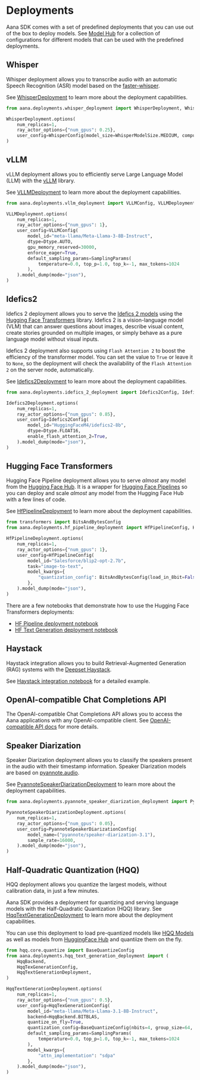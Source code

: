 # Deployments

Aana SDK comes with a set of predefined deployments that you can use out of the box to deploy models. See [Model Hub](./model_hub/index.md) for a collection of configurations for different models that can be used with the predefined deployments.

## Whisper

Whisper deployment allows you to transcribe audio with an automatic Speech Recognition (ASR) model based on the [faster-whisper](https://github.com/SYSTRAN/faster-whisper). 

See [WhisperDeployment](./../reference/deployments.md#aana.deployments.WhisperDeployment) to learn more about the deployment capabilities.

```python
from aana.deployments.whisper_deployment import WhisperDeployment, WhisperConfig, WhisperModelSize, WhisperComputeType

WhisperDeployment.options(
    num_replicas=1,
    ray_actor_options={"num_gpus": 0.25},
    user_config=WhisperConfig(model_size=WhisperModelSize.MEDIUM, compute_type=WhisperComputeType.FLOAT16).model_dump(mode="json"),
)
```

## vLLM

vLLM deployment allows you to efficiently serve Large Language Model (LLM) with the [vLLM](https://github.com/vllm-project/vllm/) library.

See [VLLMDeployment](./../reference/deployments.md#aana.deployments.VLLMDeployment) to learn more about the deployment capabilities.

```python
from aana.deployments.vllm_deployment import VLLMConfig, VLLMDeployment

VLLMDeployment.options(
    num_replicas=1,
    ray_actor_options={"num_gpus": 1},
    user_config=VLLMConfig(
        model_id="meta-llama/Meta-Llama-3-8B-Instruct",
        dtype=Dtype.AUTO,
        gpu_memory_reserved=30000,
        enforce_eager=True,
        default_sampling_params=SamplingParams(
            temperature=0.0, top_p=1.0, top_k=-1, max_tokens=1024
        ),
    ).model_dump(mode="json"),
)
```

## Idefics2

Idefics 2 deployment allows you to serve the [Idefics 2 models](https://huggingface.co/docs/transformers/main/en/model_doc/idefics2) using the [Hugging Face Transformers](https://huggingface.co/transformers/) library. Idefics 2 is a vision-language model (VLM) that can answer questions about images, describe visual content, create stories grounded on multiple images, or simply behave as a pure language model without visual inputs.

Idefics 2 deployment also supports using `Flash Attention 2` to boost the efficiency of the transformer model. You can set the value to `True` or leave it to `None`, so the deployment will check the availability of the `Flash Attention 2` on the server node, automatically.

See [Idefics2Deployment](./../reference/deployments.md#aana.deployments.Idefics2Deployment) to learn more about the deployment capabilities.

```python
from aana.deployments.idefics_2_deployment import Idefics2Config, Idefics2Deployment

Idefics2Deployment.options(
    num_replicas=1,
    ray_actor_options={"num_gpus": 0.85},
    user_config=Idefics2Config(
        model_id="HuggingFaceM4/idefics2-8b",
        dtype=Dtype.FLOAT16,
        enable_flash_attention_2=True,
    ).model_dump(mode="json"),
)
```

## Hugging Face Transformers

Hugging Face Pipeline deployment allows you to serve *almost* any model from the [Hugging Face Hub](https://huggingface.co/models). It is a wrapper for [Hugging Face Pipelines](https://huggingface.co/transformers/main_classes/pipelines.html) so you can deploy and scale *almost* any model from the Hugging Face Hub with a few lines of code.

See [HfPipelineDeployment](./../reference/deployments.md#aana.deployments.HfPipelineDeployment) to learn more about the deployment capabilities.

```python
from transformers import BitsAndBytesConfig
from aana.deployments.hf_pipeline_deployment import HfPipelineConfig, HfPipelineDeployment

HfPipelineDeployment.options(
    num_replicas=1,
    ray_actor_options={"num_gpus": 1},
    user_config=HfPipelineConfig(
        model_id="Salesforce/blip2-opt-2.7b",
        task="image-to-text",
        model_kwargs={
            "quantization_config": BitsAndBytesConfig(load_in_8bit=False, load_in_4bit=True),
        },
    ).model_dump(mode="json"),
)
```

There are a few notebooks that demonstrate how to use the Hugging Face Transformers deployments:

- [HF Pipeline deployment notebook](https://github.com/mobiusml/aana_sdk/tree/main/notebooks/hf_pipeline_deployment.ipynb)
- [HF Text Generation deployment notebook](https://github.com/mobiusml/aana_sdk/tree/main/notebooks/hf_text_gen_deployment.ipynb)

## Haystack

Haystack integration allows you to build Retrieval-Augmented Generation (RAG) systems with the [Deepset Haystack](https://github.com/deepset-ai/haystack). 

See [Haystack integration notebook](https://github.com/mobiusml/aana_sdk/tree/main/notebooks/haystack_integration.ipynb) for a detailed example.

## OpenAI-compatible Chat Completions API

The OpenAI-compatible Chat Completions API allows you to access the Aana applications with any OpenAI-compatible client. See [OpenAI-compatible API docs](openai_api.md) for more details.

## Speaker Diarization

Speaker Diarization deployment allows you to classify the speakers present in the audio with their timestamp information. Speaker Diarization models are based on [pyannote.audio](https://github.com/pyannote/pyannote-audio). 

See [PyannoteSpeakerDiarizationDeployment](./../reference/deployments.md#aana.deployments.PyannoteSpeakerDiarizationDeployment) to learn more about the deployment capabilities.

```python
from aana.deployments.pyannote_speaker_diarization_deployment import PyannoteSpeakerDiarizationDeployment, PyannoteSpeakerDiarizationConfig

PyannoteSpeakerDiarizationDeployment.options(
    num_replicas=1,
    ray_actor_options={"num_gpus": 0.05},
    user_config=PyannoteSpeakerDiarizationConfig(
        model_name=("pyannote/speaker-diarization-3.1"),
        sample_rate=16000,
    ).model_dump(mode="json"),
)
```

## Half-Quadratic Quantization (HQQ)

HQQ deployment allows you quantize the largest models, without calibration data, in just a few minutes.

Aana SDK provides a deployment for quantizing and serving language models with the Half-Quadratic Quantization (HQQ) library. See [HqqTextGenerationDeployment](./../reference/deployments.md#aana.deployments.HqqTextGenerationDeployment) to learn more about the deployment capabilities.

You can use this deployment to load pre-quantized models like [HQQ Models](https://huggingface.co/mobiuslabsgmbh) as well as models from [HuggingFace Hub](https://huggingface.co/models) and quantiize them on the fly. 


```python
from hqq.core.quantize import BaseQuantizeConfig
from aana.deployments.hqq_text_generation_deployment import (
    HqqBackend,
    HqqTexGenerationConfig,
    HqqTextGenerationDeployment,
)

HqqTextGenerationDeployment.options(
    num_replicas=1,
    ray_actor_options={"num_gpus": 0.5},
    user_config=HqqTexGenerationConfig(
        model_id="meta-llama/Meta-Llama-3.1-8B-Instruct",
        backend=HqqBackend.BITBLAS,
        quantize_on_fly=True,
        quantization_config=BaseQuantizeConfig(nbits=4, group_size=64, axis=1),
        default_sampling_params=SamplingParams(
            temperature=0.0, top_p=1.0, top_k=-1, max_tokens=1024
        ),
        model_kwargs={
            "attn_implementation": "sdpa"
        },
    ).model_dump(mode="json"),
)
```
